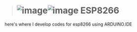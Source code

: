 > #  ![image](https://github.com/user-attachments/assets/5e418b98-d665-45b0-b647-3a620d46ddc1)![image](https://github.com/user-attachments/assets/a4476c68-3bbc-4efb-aa49-6436c09e0bec) ESP8266

here's where I develop codes for esp8266 using ARDUINO.IDE


